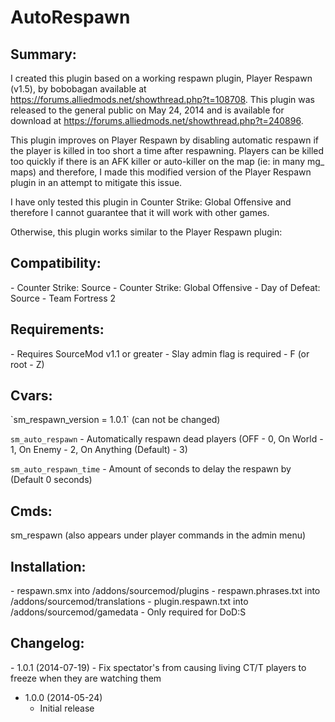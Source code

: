 AutoRespawn
===========

<h2>Summary:</h2>

I created this plugin based on a working respawn plugin, Player Respawn (v1.5), by bobobagan available at https://forums.alliedmods.net/showthread.php?t=108708. This plugin was released to the general public on May 24, 2014 and is available for download at https://forums.alliedmods.net/showthread.php?t=240896.

This plugin improves on Player Respawn by disabling automatic respawn if the player is killed in too short a time after respawning. Players can be killed too quickly if there is an AFK killer or auto-killer on the map (ie: in many mg_ maps) and therefore, I made this modified version of the Player Respawn plugin in an attempt to mitigate this issue.

I have only tested this plugin in Counter Strike: Global Offensive and therefore I cannot guarantee that it will work with other games.

Otherwise, this plugin works similar to the Player Respawn plugin:

<h2>Compatibility:</h2>
- Counter Strike: Source
- Counter Strike: Global Offensive
- Day of Defeat: Source
- Team Fortress 2

<h2>Requirements:</h2>
- Requires SourceMod v1.1 or greater
- Slay admin flag is required - F (or root - Z)

<h2>Cvars:</h2>
`sm_respawn_version = 1.0.1` (can not be changed)

`sm_auto_respawn` - Automatically respawn dead players (OFF - 0, On World - 1, On Enemy - 2, On Anything (Default) - 3)

`sm_auto_respawn_time` - Amount of seconds to delay the respawn by (Default 0 seconds)

<h2>Cmds:</h2>
sm_respawn <name | #userid> (also appears under player commands in the admin menu)

<h2>Installation:</h2>
- respawn.smx into /addons/sourcemod/plugins
- respawn.phrases.txt into /addons/sourcemod/translations
- plugin.respawn.txt into /addons/sourcemod/gamedata - Only required for DoD:S

<h2>Changelog:</h2>
- 1.0.1 (2014-07-19)
  - Fix spectator's from causing living CT/T players to freeze when they are watching them

- 1.0.0 (2014-05-24)
  - Initial release 
